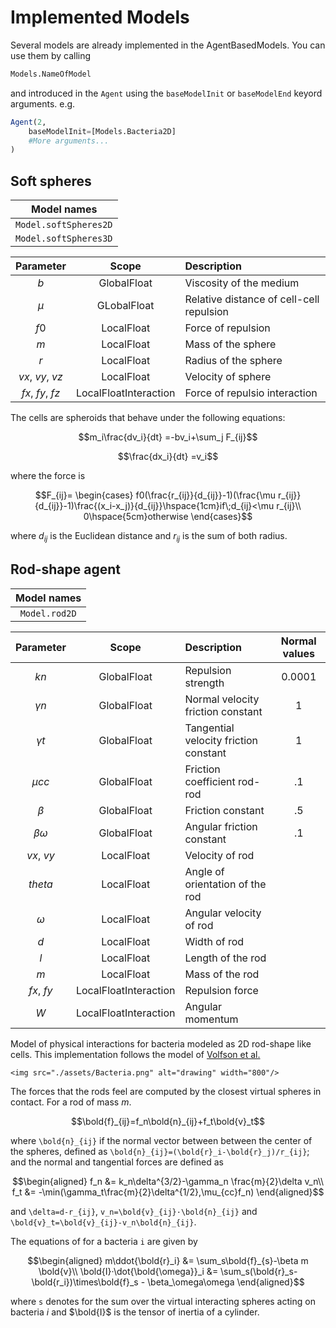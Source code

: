 # Implemented Models

Several models are already implemented in the AgentBasedModels. You can use them by calling

```julia
Models.NameOfModel
```

and introduced in the `Agent` using the `baseModelInit` or `baseModelEnd` keyord arguments. e.g.

```julia
Agent(2,
    baseModelInit=[Models.Bacteria2D]
    #More arguments...
)
```

## Soft spheres 

|Model names|
|:---:|
|`Model.softSpheres2D`| 
|`Model.softSpheres3D`|

|Parameter|Scope|Description|
|:---:|:---:|:---|
|$b$|GlobalFloat|Viscosity of the medium|
|$\mu$|GLobalFloat|Relative distance of cell-cell repulsion|
|$f0$|LocalFloat|Force of repulsion|
|$m$|LocalFloat|Mass of the sphere|
|$r$|LocalFloat|Radius of the sphere|
|$vx$, $vy$, $vz$|LocalFloat|Velocity of sphere|
|$fx$, $fy$, $fz$|LocalFloatInteraction|Force of repulsio interaction|

The cells are spheroids that behave under the following equations:

```math
m_i\frac{dv_i}{dt} =-bv_i+\sum_j F_{ij}
```
```math
\frac{dx_i}{dt} =v_i
```

where the force is

```math
F_{ij}=
\begin{cases}
f0(\frac{r_{ij}}{d_{ij}}-1)(\frac{\mu r_{ij}}{d_{ij}}-1)\frac{(x_i-x_j)}{d_{ij}}\hspace{1cm}if\;d_{ij}<\mu r_{ij}\\
0\hspace{5cm}otherwise
\end{cases}
```

where $d_{ij}$ is the Euclidean distance and $r_{ij}$ is the sum of both radius.

## Rod-shape agent

|Model names|
|:---:|
|`Model.rod2D`| 

|Parameter|Scope|Description|Normal values|
|:---:|:---:|:---|:---:|
|$kn$|GlobalFloat|Repulsion strength|0.0001|
|$\gamma n$|GlobalFloat|Normal velocity friction constant|1|
|$\gamma t$|GlobalFloat|Tangential velocity friction constant|1|
|$\mu cc$|GlobalFloat|Friction coefficient rod-rod|.1|
|$\beta$|GlobalFloat|Friction constant|.5|
|$\beta\omega$|GlobalFloat|Angular friction constant|.1|
|$vx$, $vy$|LocalFloat|Velocity of rod||
|$theta$|LocalFloat|Angle of orientation of the rod||
|$\omega$|LocalFloat|Angular velocity of rod||
|$d$|LocalFloat|Width of rod||
|$l$|LocalFloat|Length of the rod||
|$m$|LocalFloat|Mass of the rod||
|$fx$, $fy$|LocalFloatInteraction|Repulsion force||
|$W$|LocalFloatInteraction|Angular momentum||

Model of physical interactions for bacteria modeled as 2D rod-shape like cells.
This implementation follows the model of [Volfson et al.](https://www.pnas.org/content/105/40/15346)

```@raw html
<img src="./assets/Bacteria.png" alt="drawing" width="800"/>
```

The forces that the rods feel are computed by the closest virtual spheres in contact. For a rod of mass $m$.

```math
\bold{f}_{ij}=f_n\bold{n}_{ij}+f_t\bold{v}_t
```

where ``\bold{n}_{ij}`` if the normal vector between between the center of the spheres, defined as ``\bold{n}_{ij}=(\bold{r}_i-\bold{r}_j)/r_{ij}``; and the normal and tangential forces are defined as

```math
\begin{aligned}
f_n &= k_n\delta^{3/2}-\gamma_n \frac{m}{2}\delta v_n\\
f_t &= -\min(\gamma_t\frac{m}{2}\delta^{1/2},\mu_{cc}f_n)
\end{aligned}
```

and ``\delta=d-r_{ij}``, ``v_n=\bold{v}_{ij}·\bold{n}_{ij}`` and ``\bold{v}_t=\bold{v}_{ij}-v_n\bold{n}_{ij}``.

The equations of for a bacteria ``i`` are given by

```math
\begin{aligned}
m\ddot{\bold{r}_i} &= \sum_s\bold{f}_{s}-\beta m \bold{v}\\
\bold{I}·\dot{\bold{\omega}}_i &= \sum_s(\bold{r}_s-\bold{r_i})\times\bold{f}_s - \beta_\omega\omega
\end{aligned}
```

where ``s`` denotes for the sum over the virtual interacting spheres acting on bacteria $i$ and $\bold{I}$ is the tensor of inertia of a cylinder.
